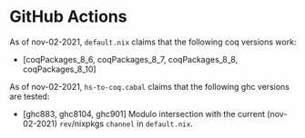 # GitHub Actions

As of nov-02-2021, `default.nix` claims that the following coq versions work: 
- [coqPackages_8_6, coqPackages_8_7, coqPackages_8_8, coqPackages_8_10]

As of nov-02-2021, `hs-to-coq.cabal` claims that the following ghc versions are tested: 
- [ghc883, ghc8104, ghc901]
Modulo intersection with the current (nov-02-2021) `rev`/nixpkgs `channel` in `default.nix`.

